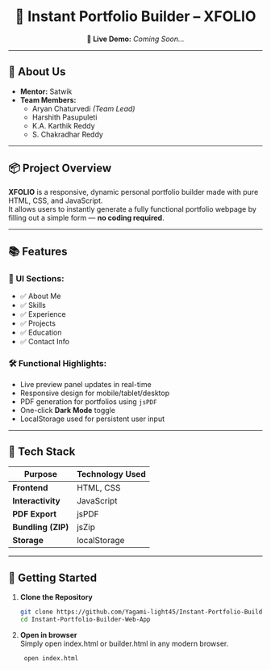 <h1 align="center">🚀 Instant Portfolio Builder – XFOLIO</h1>



<p align="center">
  <strong>🔗 Live Demo:</strong> <em>Coming Soon...</em>
</p>

---

## 👥 About Us

- **Mentor:** Satwik  
- **Team Members:**
  - Aryan Chaturvedi *(Team Lead)*
  - Harshith Pasupuleti
  - K.A. Karthik Reddy
  - S. Chakradhar Reddy

---

## 📦 Project Overview

**XFOLIO** is a responsive, dynamic personal portfolio builder made with pure HTML, CSS, and JavaScript.  
It allows users to instantly generate a fully functional portfolio webpage by filling out a simple form — **no coding required**.

---

## 📚 Features

### 📄 UI Sections:
- ✅ About Me  
- ✅ Skills  
- ✅ Experience  
- ✅ Projects  
- ✅ Education  
- ✅ Contact Info  

### 🛠️ Functional Highlights:
- Live preview panel updates in real-time
- Responsive design for mobile/tablet/desktop
- PDF generation for portfolios using `jsPDF`
- One-click **Dark Mode** toggle
- LocalStorage used for persistent user input

---

## 🔧 Tech Stack

| Purpose            | Technology Used     |
|--------------------|---------------------|
| **Frontend**       | HTML, CSS  |
| **Interactivity**  | JavaScript |
| **PDF Export**     | jsPDF               |
| **Bundling (ZIP)** | jsZip               |
| **Storage**        | localStorage        |



---

## 🚀 Getting Started

1. **Clone the Repository**
   ```bash
   git clone https://github.com/Yagami-light45/Instant-Portfolio-Builder-Web-App.git
   cd Instant-Portfolio-Builder-Web-App


2. **Open in browser**   
Simply open index.html or builder.html in any modern browser.
   ```bash
    open index.html
